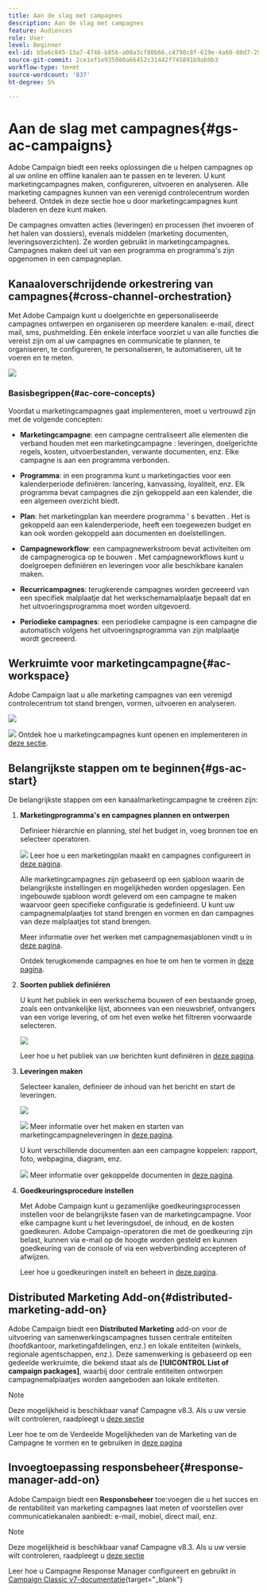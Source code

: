 ```yaml
---
title: Aan de slag met campagnes
description: Aan de slag met campagnes
feature: Audiences
role: User
level: Beginner
exl-id: b5a6c845-13a7-4746-b856-a08a3cf80b66,c4798c8f-619e-4a60-80d7-29b9e4c61168
source-git-commit: 2ce1ef1e935080a66452c31442f745891b9ab9b3
workflow-type: tm+mt
source-wordcount: '837'
ht-degree: 5%

---
```


# Aan de slag met campagnes{#gs-ac-campaigns}

Adobe Campaign biedt een reeks oplossingen die u helpen campagnes op al uw online en offline kanalen aan te passen en te leveren. U kunt marketingcampagnes maken, configureren, uitvoeren en analyseren. Alle marketing campagnes kunnen van een verenigd controlecentrum worden beheerd. Ontdek in deze sectie hoe u door marketingcampagnes kunt bladeren en deze kunt maken.

De campagnes omvatten acties (leveringen) en processen (het invoeren of het halen van dossiers), evenals middelen (marketing documenten, leveringsoverzichten). Ze worden gebruikt in marketingcampagnes. Campagnes maken deel uit van een programma en programma&#39;s zijn opgenomen in een campagneplan.

## Kanaaloverschrijdende orkestrering van campagnes{#cross-channel-orchestration}

Met Adobe Campaign kunt u doelgerichte en gepersonaliseerde campagnes ontwerpen en organiseren op meerdere kanalen: e-mail, direct mail, sms, pushmelding. Eén enkele interface voorziet u van alle functies die vereist zijn om al uw campagnes en communicatie te plannen, te organiseren, te configureren, te personaliseren, te automatiseren, uit te voeren en te meten.

![](assets/campaign-tab.png)

### Basisbegrippen{#ac-core-concepts}

Voordat u marketingcampagnes gaat implementeren, moet u vertrouwd zijn met de volgende concepten:

* **Marketingcampagne**: een campagne centraliseert alle elementen die verband houden met een marketingcampagne : leveringen, doelgerichte regels, kosten, uitvoerbestanden, verwante documenten, enz. Elke campagne is aan een programma verbonden.

* **Programma**: in een programma kunt u marketingacties voor een kalenderperiode definiëren: lancering, kanvassing, loyaliteit, enz. Elk programma bevat campagnes die zijn gekoppeld aan een kalender, die een algemeen overzicht biedt.

* **Plan**: het marketingplan kan meerdere programma &#39; s bevatten . Het is gekoppeld aan een kalenderperiode, heeft een toegewezen budget en kan ook worden gekoppeld aan documenten en doelstellingen.

* **Campagneworkflow**: een campagnewerkstroom bevat activiteiten om de campagnerogica op te bouwen . Met campagneworkflows kunt u doelgroepen definiëren en leveringen voor alle beschikbare kanalen maken.

* **Recurricampagnes**: terugkerende campagnes worden gecreeerd van een specifiek malplaatje dat het werkschemamalplaatje bepaalt dat en het uitvoeringsprogramma moet worden uitgevoerd.

* **Periodieke campagnes**: een periodieke campagne is een campagne die automatisch volgens het uitvoeringsprogramma van zijn malplaatje wordt gecreeerd.

## Werkruimte voor marketingcampagne{#ac-workspace}

Adobe Campaign laat u alle marketing campagnes van een verenigd controlecentrum tot stand brengen, vormen, uitvoeren en analyseren.

![](assets/calendar.png)

![](../assets/do-not-localize/book.png) Ontdek hoe u marketingcampagnes kunt openen en implementeren in [deze sectie](https://experienceleague.adobe.com/docs/campaign/automation/campaign-orchestration/set-up-campaigns.html).

## Belangrijkste stappen om te beginnen{#gs-ac-start}

De belangrijkste stappen om een kanaalmarketingcampagne te creëren zijn:

1. **Marketingprogramma&#39;s en campagnes plannen en ontwerpen**

   Definieer hiërarchie en planning, stel het budget in, voeg bronnen toe en selecteer operatoren.

   ![](../assets/do-not-localize/book.png) Leer hoe u een marketingplan maakt en campagnes configureert in [deze pagina](https://experienceleague.adobe.com/docs/campaign/automation/campaign-orchestration/marketing-campaign-create.html).

   Alle marketingcampagnes zijn gebaseerd op een sjabloon waarin de belangrijkste instellingen en mogelijkheden worden opgeslagen. Een ingebouwde sjabloon wordt geleverd om een campagne te maken waarvoor geen specifieke configuratie is gedefinieerd. U kunt uw campagnemalplaatjes tot stand brengen en vormen en dan campagnes van deze malplaatjes tot stand brengen.

   Meer informatie over het werken met campagnemasjablonen vindt u in [deze pagina](https://experienceleague.adobe.com/docs/campaign/automation/campaign-orchestration/marketing-campaign-templates.html).

   Ontdek terugkomende campagnes en hoe te om hen te vormen in [deze pagina](https://experienceleague.adobe.com/docs/campaign/automation/campaign-orchestration/recurring-periodic-campaigns.html).

1. **Soorten publiek definiëren**

   U kunt het publiek in een werkschema bouwen of een bestaande groep, zoals een ontvankelijke lijst, abonnees van een nieuwsbrief, ontvangers van een vorige levering, of om het even welke het filtreren voorwaarde selecteren.

   ![](assets/campaign-wf.png)

   Leer hoe u het publiek van uw berichten kunt definiëren in [deze pagina](https://experienceleague.adobe.com/docs/campaign/automation/campaign-orchestration/marketing-campaign-target.html).

1. **Leveringen maken**

   Selecteer kanalen, definieer de inhoud van het bericht en start de leveringen.

   ![](assets/campaign-dashboard.png)

   ![](../assets/do-not-localize/book.png) Meer informatie over het maken en starten van marketingcampagneleveringen in [deze pagina](https://experienceleague.adobe.com/docs/campaign/automation/campaign-orchestration/marketing-campaign-deliveries.html).

   U kunt verschillende documenten aan een campagne koppelen: rapport, foto, webpagina, diagram, enz.

   ![](../assets/do-not-localize/book.png) Meer informatie over gekoppelde documenten in [deze pagina](https://experienceleague.adobe.com/docs/campaign/automation/campaign-orchestration/marketing-campaign-assets.html).

1. **Goedkeuringsprocedure instellen**

   Met Adobe Campaign kunt u gezamenlijke goedkeuringsprocessen instellen voor de belangrijkste fasen van de marketingcampagne. Voor elke campagne kunt u het leveringsdoel, de inhoud, en de kosten goedkeuren. Adobe Campaign-operatoren die met de goedkeuring zijn belast, kunnen via e-mail op de hoogte worden gesteld en kunnen goedkeuring van de console of via een webverbinding accepteren of afwijzen.

   Leer hoe u goedkeuringen instelt en beheert in [deze pagina](https://experienceleague.adobe.com/docs/campaign/automation/campaign-orchestration/marketing-campaign-approval.html?lang=en#campaign-orchestration).


## Distributed Marketing Add-on{#distributed-marketing-add-on}

Adobe Campaign biedt een **Distributed Marketing** add-on voor de uitvoering van samenwerkingscampagnes tussen centrale entiteiten (hoofdkantoor, marketingafdelingen, enz.) en lokale entiteiten (winkels, regionale agentschappen, enz.). Deze samenwerking is gebaseerd op een gedeelde werkruimte, die bekend staat als de **[!UICONTROL List of campaign packages]**, waarbij door centrale entiteiten ontworpen campagnemalplaatjes worden aangeboden aan lokale entiteiten.

>[!NOTE]
>
>Deze mogelijkheid is beschikbaar vanaf Campagne v8.3. Als u uw versie wilt controleren, raadpleegt u [deze sectie](compatibility-matrix.md#how-to-check-your-campaign-version-and-buildversion)

Leer hoe te om de Verdeelde Mogelijkheden van de Marketing van de Campagne te vormen en te gebruiken in [deze pagina](https://experienceleague.adobe.com/docs/campaign/automation/distributed-marketing/about-distributed-marketing.html)

## Invoegtoepassing responsbeheer{#response-manager-add-on}

Adobe Campaign biedt een **Responsbeheer** toe:voegen die u het succes en de rentabiliteit van marketing campagnes laat meten of voorstellen over communicatiekanalen aanbiedt: e-mail, mobiel, direct mail, enz.

>[!NOTE]
>
>Deze mogelijkheid is beschikbaar vanaf Campagne v8.3. Als u uw versie wilt controleren, raadpleegt u [deze sectie](compatibility-matrix.md#how-to-check-your-campaign-version-and-buildversion)

[](../assets/do-not-localize/book.png) Leer hoe u Campagne Response Manager configureert en gebruikt in [Campaign Classic v7-documentatie](https://experienceleague.adobe.com/docs/campaign-classic/using/response-manager/about-response-manager.html){target=&quot;_blank&quot;}

